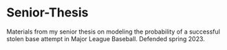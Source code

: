 # Senior-Thesis

Materials from my senior thesis on modeling the probability of a successful stolen base attempt in Major League Baseball. Defended spring 2023.
